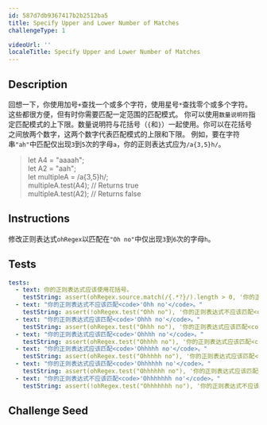 ```yaml
---
id: 587d7db9367417b2b2512ba5
title: Specify Upper and Lower Number of Matches
challengeType: 1

videoUrl: ''
localeTitle: Specify Upper and Lower Number of Matches
---
```


## Description
<section id='description'>
回想一下，你使用加号<code>+</code>查找一个或多个字符，使用星号<code>*</code>查找零个或多个字符。这些都很方便，但有时你需要匹配一定范围的匹配模式。
你可以使用<code>数量说明符</code>指定匹配模式的上下限。数量说明符与花括号（<code>{</code>和<code>}</code>）一起使用。你可以在花括号之间放两个数字，这两个数字代表匹配模式的上限和下限。
例如，要在字符串<code>"ah"</code>中匹配仅出现<code>3</code>到<code>5</code>次的字母<code>a</code>，你的正则表达式应为<code>/a{3,5}h/</code>。
<blockquote>let A4 = "aaaah";<br>let A2 = "aah";<br>let multipleA = /a{3,5}h/;<br>multipleA.test(A4); // Returns true<br>multipleA.test(A2); // Returns false</blockquote>
</section>

## Instructions
<section id='instructions'>
修改正则表达式<code>ohRegex</code>以匹配在<code>"Oh no"</code>中仅出现<code>3</code>到<code>6</code>次的字母<code>h</code>。
</section>

## Tests
<section id='tests'>

```yml
tests:
  - text: 你的正则表达式应该使用花括号。
    testString: assert(ohRegex.source.match(/{.*?}/).length > 0, '你的正则表达式应该使用花括号。');
  - text: "你的正则表达式不应该匹配<code>'Ohh no'</code>。"
    testString: assert(!ohRegex.test("Ohh no"), '你的正则表达式不应该匹配<code>"Ohh no"</code>。');
  - text: "你的正则表达式应该匹配<code>'Ohhh no'</code>。"
    testString: assert(ohRegex.test("Ohhh no"), '你的正则表达式应该匹配<code>"Ohhh no"</code>。');
  - text: "你的正则表达式应该匹配<code>'Ohhhh no'</code>。"
    testString: assert(ohRegex.test("Ohhhh no"), '你的正则表达式应该匹配<code>"Ohhhh no"</code>。');
  - text: "你的正则表达式应该匹配<code>'Ohhhhh no'</code>。"
    testString: assert(ohRegex.test("Ohhhhh no"), '你的正则表达式应该匹配<code>"Ohhhhh no"</code>。');
  - text: "你的正则表达式应该匹配<code>'Ohhhhhh no'</code>。"
    testString: assert(ohRegex.test("Ohhhhhh no"), '你的正则表达式应该匹配<code>"Ohhhhhh no"</code>。');
  - text: "你的正则表达式不应该匹配<code>'Ohhhhhhh no'</code>。"
    testString: assert(!ohRegex.test("Ohhhhhhh no"), '你的正则表达式不应该匹配<code>"Ohhhhhhh no"</code>。');

```

</section>

## Challenge Seed
<section id='challengeSeed'>















</section>

              